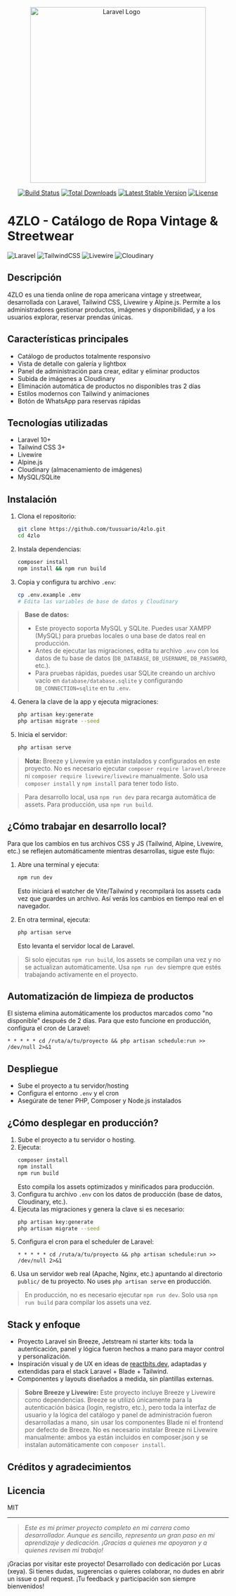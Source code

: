<p align="center"><a href="https://laravel.com" target="_blank"><img src="https://raw.githubusercontent.com/laravel/art/master/logo-lockup/5%20SVG/2%20CMYK/1%20Full%20Color/laravel-logolockup-cmyk-red.svg" width="400" alt="Laravel Logo"></a></p>

<p align="center">
<a href="https://github.com/laravel/framework/actions"><img src="https://github.com/laravel/framework/workflows/tests/badge.svg" alt="Build Status"></a>
<a href="https://packagist.org/packages/laravel/framework"><img src="https://img.shields.io/packagist/dt/laravel/framework" alt="Total Downloads"></a>
<a href="https://packagist.org/packages/laravel/framework"><img src="https://img.shields.io/packagist/v/laravel/framework" alt="Latest Stable Version"></a>
<a href="https://packagist.org/packages/laravel/framework"><img src="https://img.shields.io/packagist/l/laravel/framework" alt="License"></a>
</p>

# 4ZLO - Catálogo de Ropa Vintage & Streetwear

![Laravel](https://img.shields.io/badge/Laravel-10.x-red?style=flat-square&logo=laravel)
![TailwindCSS](https://img.shields.io/badge/TailwindCSS-3.x-38bdf8?style=flat-square&logo=tailwindcss)
![Livewire](https://img.shields.io/badge/Livewire-3.x-blue?style=flat-square&logo=laravel)
![Cloudinary](https://img.shields.io/badge/Cloudinary-Image%20Storage-blue?style=flat-square&logo=cloudinary)

## Descripción

4ZLO es una tienda online de ropa americana vintage y streetwear, desarrollada con Laravel, Tailwind CSS, Livewire y Alpine.js. Permite a los administradores gestionar productos, imágenes y disponibilidad, y a los usuarios explorar, reservar prendas únicas.

## Características principales

- Catálogo de productos totalmente responsivo
- Vista de detalle con galería y lightbox
- Panel de administración para crear, editar y eliminar productos
- Subida de imágenes a Cloudinary
- Eliminación automática de productos no disponibles tras 2 días
- Estilos modernos con Tailwind y animaciones
- Botón de WhatsApp para reservas rápidas

## Tecnologías utilizadas

- Laravel 10+
- Tailwind CSS 3+
- Livewire
- Alpine.js
- Cloudinary (almacenamiento de imágenes)
- MySQL/SQLite

## Instalación

1. Clona el repositorio:

   ```bash
   git clone https://github.com/tuusuario/4zlo.git
   cd 4zlo
   ```

2. Instala dependencias:

   ```bash
   composer install
   npm install && npm run build
   ```

3. Copia y configura tu archivo `.env`:

   ```bash
   cp .env.example .env
   # Edita las variables de base de datos y Cloudinary
   ```

> **Base de datos:**
> - Este proyecto soporta MySQL y SQLite. Puedes usar XAMPP (MySQL) para pruebas locales o una base de datos real en producción.
> - Antes de ejecutar las migraciones, edita tu archivo `.env` con los datos de tu base de datos (`DB_DATABASE`, `DB_USERNAME`, `DB_PASSWORD`, etc.).
> - Para pruebas rápidas, puedes usar SQLite creando un archivo vacío en `database/database.sqlite` y configurando `DB_CONNECTION=sqlite` en tu `.env`.

4. Genera la clave de la app y ejecuta migraciones:

   ```bash
   php artisan key:generate
   php artisan migrate --seed
   ```

5. Inicia el servidor:

   ```bash
   php artisan serve
   ```

> **Nota:** Breeze y Livewire ya están instalados y configurados en este proyecto. No es necesario ejecutar `composer require laravel/breeze` ni `composer require livewire/livewire` manualmente. Solo usa `composer install` y `npm install` para tener todo listo.

> Para desarrollo local, usa `npm run dev` para recarga automática de assets. Para producción, usa `npm run build`.

## ¿Cómo trabajar en desarrollo local?

Para que los cambios en tus archivos CSS y JS (Tailwind, Alpine, Livewire, etc.) se reflejen automáticamente mientras desarrollas, sigue este flujo:

1. Abre una terminal y ejecuta:
   ```bash
   npm run dev
   ```
   Esto iniciará el watcher de Vite/Tailwind y recompilará los assets cada vez que guardes un archivo. Así verás los cambios en tiempo real en el navegador.

2. En otra terminal, ejecuta:
   ```bash
   php artisan serve
   ```
   Esto levanta el servidor local de Laravel.

> Si solo ejecutas `npm run build`, los assets se compilan una vez y no se actualizan automáticamente. Usa `npm run dev` siempre que estés trabajando activamente en el proyecto.

## Automatización de limpieza de productos

El sistema elimina automáticamente los productos marcados como "no disponible" después de 2 días. Para que esto funcione en producción, configura el cron de Laravel:

```
* * * * * cd /ruta/a/tu/proyecto && php artisan schedule:run >> /dev/null 2>&1
```

## Despliegue

- Sube el proyecto a tu servidor/hosting
- Configura el entorno `.env` y el cron
- Asegúrate de tener PHP, Composer y Node.js instalados

## ¿Cómo desplegar en producción?

1. Sube el proyecto a tu servidor o hosting.
2. Ejecuta:
   ```bash
   composer install
   npm install
   npm run build
   ```
   Esto compila los assets optimizados y minificados para producción.
3. Configura tu archivo `.env` con los datos de producción (base de datos, Cloudinary, etc.).
4. Ejecuta las migraciones y genera la clave si es necesario:
   ```bash
   php artisan key:generate
   php artisan migrate --seed
   ```
5. Configura el cron para el scheduler de Laravel:
   ```
   * * * * * cd /ruta/a/tu/proyecto && php artisan schedule:run >> /dev/null 2>&1
   ```
6. Usa un servidor web real (Apache, Nginx, etc.) apuntando al directorio `public/` de tu proyecto. No uses `php artisan serve` en producción.

> En producción, no es necesario ejecutar `npm run dev`. Solo usa `npm run build` para compilar los assets una vez.

## Stack y enfoque

- Proyecto Laravel sin Breeze, Jetstream ni starter kits: toda la autenticación, panel y lógica fueron hechos a mano para mayor control y personalización.
- Inspiración visual y de UX en ideas de [reactbits.dev](https://reactbits.dev), adaptadas y extendidas para el stack Laravel + Blade + Tailwind.
- Componentes y layouts diseñados a medida, sin plantillas externas.

> **Sobre Breeze y Livewire:**
> Este proyecto incluye Breeze y Livewire como dependencias. Breeze se utilizó únicamente para la autenticación básica (login, registro, etc.), pero toda la interfaz de usuario y la lógica del catálogo y panel de administración fueron desarrolladas a mano, sin usar los componentes Blade ni el frontend por defecto de Breeze. No es necesario instalar Breeze ni Livewire manualmente: ambos ya están incluidos en composer.json y se instalan automáticamente con `composer install`.

## Créditos y agradecimientos


## Licencia

MIT

---

> _Este es mi primer proyecto completo en mi carrera como desarrollador. Aunque es sencillo, representa un gran paso en mi aprendizaje y dedicación. ¡Gracias a quienes me apoyaron y a quienes revisen mi trabajo!_

¡Gracias por visitar este proyecto!
Desarrollado con dedicación por Lucas (xeya).
Si tienes dudas, sugerencias o quieres colaborar, no dudes en abrir un issue o pull request.
¡Tu feedback y participación son siempre bienvenidos!
